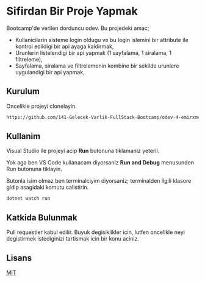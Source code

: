 # Sifirdan Bir Proje Yapmak

Bootcamp'de verilen dorduncu odev. 
Bu projedeki amac;
* Kullanicilarin sisteme login oldugu ve bu login islemini bir attribute ile kontrol edildigi bir api ayaga kaldirmak,
* Urunlerin listelendigi bir api yapmak (1 sayfalama, 1 siralama, 1 filtreleme),
* Sayfalama, siralama ve filtrelemenin kombine bir sekilde urunlere uygulandigi bir api yapmak,

## Kurulum

Oncelikle projeyi clonelayin.

```bash
https://github.com/141-Gelecek-Varlik-FullStack-Bootcamp/odev-4-emirxmertoglu.git
```

## Kullanim

Visual Studio ile projeyi acip **Run** butonuna tiklamaniz yeterli.

Yok aga ben VS Code kullanacam diyorsaniz **Run and Debug** menusunden Run butonuna tiklayin.

Butonla isim olmaz ben terminalciyim diyorsaniz; terminalden ilgili klasore gidip asagidaki komutu calistirin. 

```bash
dotnet watch run
```

## Katkida Bulunmak

Pull requestler kabul edilir. Buyuk degisiklikler icin, lutfen oncelikle neyi degistirmek istediginizi tartismak icin bir konu aciniz.

## Lisans
[MIT](https://choosealicense.com/licenses/mit/)
